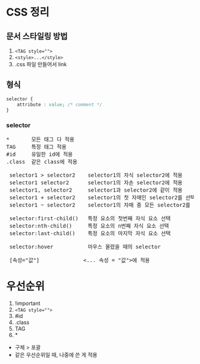# CSS 정리
## 문서 스타일링 방법
1. ```<TAG style="">```
2. ```<style>...</style>```
3. .css 파일 만들어서 link

## 형식
```css
selector {
    attribute : value; /* comment */
}
```

### selector
<pre>
*       모든 태그 다 적용
TAG     특정 태그 적용
#id     유일한 id에 적용        
.class  같은 class에 적용
<!--(개 중요함)-->
 selector1 > selector2    selector1의 자식 selector2에 적용
 selector1 selector2      selector1의 자손 selector2에 적용
 selector1, selector2     selector1과 selector2에 같이 적용
 selector1 + selector2    selector1의 첫 자매인 selector2를 선택
 selector1 ~ selector2    selector1의 자매 중 모든 selector2를 선택

 selector:first-child()   특정 요소의 첫번째 자식 요소 선택
 selector:nth-child()     특정 요소의 n번째 자식 요소 선택
 selector:last-child()    특정 요소의 마지막 자식 요소 선택

 selector:hover           마우스 올렸을 때의 selector

 [속성="값"]              <... 속성 = "값">에 적용
</pre>

# 우선순위
1. !important
2. ```<TAG style=""> ```
3. #id
4. .class
5. TAG
6. \*
- 구체 > 포괄
- 같은 우선순위일 때, 나중에 쓴 게 적용